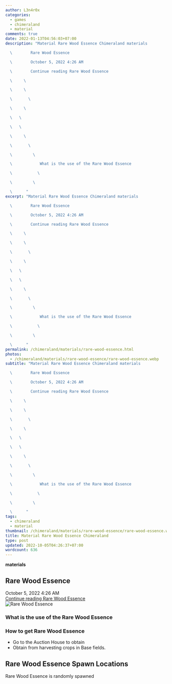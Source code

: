 ```yaml
---
author: L3n4r0x
categories:
  - games
  - chimeraland
  - material
comments: true
date: 2022-01-13T04:56:03+07:00
description: "Material Rare Wood Essence Chimeraland materials

  \        Rare Wood Essence

  \        October 5, 2022 4:26 AM

  \        Continue reading Rare Wood Essence

  \     \ 

  \     \ 

  \       \ 

  \     \ 

  \   \ 

  \   \ 

  \     \ 

  \       \ 

  \         \ 

  \            What is the use of the Rare Wood Essence

  \           \ 

  \         \ 

  \      "
excerpt: "Material Rare Wood Essence Chimeraland materials

  \        Rare Wood Essence

  \        October 5, 2022 4:26 AM

  \        Continue reading Rare Wood Essence

  \     \ 

  \     \ 

  \       \ 

  \     \ 

  \   \ 

  \   \ 

  \     \ 

  \       \ 

  \         \ 

  \            What is the use of the Rare Wood Essence

  \           \ 

  \         \ 

  \      "
permalink: /chimeraland/materials/rare-wood-essence.html
photos:
  - /chimeraland/materials/rare-wood-essence/rare-wood-essence.webp
subtitle: "Material Rare Wood Essence Chimeraland materials

  \        Rare Wood Essence

  \        October 5, 2022 4:26 AM

  \        Continue reading Rare Wood Essence

  \     \ 

  \     \ 

  \       \ 

  \     \ 

  \   \ 

  \   \ 

  \     \ 

  \       \ 

  \         \ 

  \            What is the use of the Rare Wood Essence

  \           \ 

  \         \ 

  \      "
tags:
  - chimeraland
  - material
thumbnail: /chimeraland/materials/rare-wood-essence/rare-wood-essence.webp
title: Material Rare Wood Essence Chimeraland
type: post
updated: 2022-10-05T04:26:37+07:00
wordcount: 636
---
```


<link
  rel="stylesheet"
  href="https://rawcdn.githack.com/dimaslanjaka/Web-Manajemen/870a349/css/bootstrap-5-3-0-alpha3-wrapper.css"
/>
<section id="bootstrap-wrapper">
  <div data-bs-theme="dark">
    <div
      class="row g-0 border rounded overflow-hidden flex-md-row mb-4 shadow-sm position-relative bg-dark text-light"
    >
      <div class="col p-4 d-flex flex-column position-static">
        <strong class="d-inline-block mb-2 text-success">materials</strong>
        <h2 class="mb-0">Rare Wood Essence</h2>
        <div class="mb-1 text-muted">October 5, 2022 4:26 AM</div>
        <a
          href="/chimeraland/materials/rare-wood-essence.html"
          class="stretched-link d-none text-primary"
          >Continue reading Rare Wood Essence</a
        >
      </div>
      <div class="col-auto d-none d-md-block d-lg-block">
        <img
          src="https://www.webmanajemen.com/chimeraland/materials/rare-wood-essence/rare-wood-essence.webp"
          alt="Rare Wood Essence"
        />
      </div>
    </div>
    <div class="row">
      <div class="col-lg-6 col-12 mb-2">
        <div class="card">
          <div class="card-body">
            <h3 class="card-title">What is the use of the Rare Wood Essence</h3>
            <div class="card-text"><ul></ul></div>
          </div>
        </div>
      </div>
      <div class="col-lg-6 col-12 mb-2">
        <div class="card">
          <div class="card-body">
            <h3 class="card-title">How to get Rare Wood Essence</h3>
            <div class="card-text">
              <ul>
                <li>Go to the Auction House to obtain</li>
                <li>Obtain from harvesting crops in Base fields.</li>
              </ul>
            </div>
          </div>
        </div>
      </div>
      <div class="col-12 mb-2">
        <h2>Rare Wood Essence Spawn Locations</h2>
        <p>Rare Wood Essence is randomly spawned</p>
      </div>
    </div>
  </div>
</section>